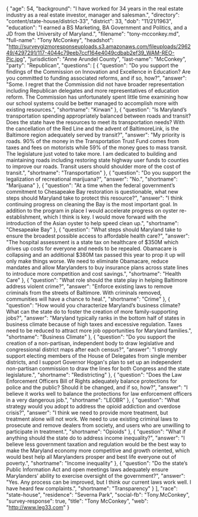 {
  "age": 54,
  "background": "I have worked for 34 years in the real estate industry as a real estate investor, manager and salesman.",
  "directory": "content/state-house/district-33",
  "district": 33,
  "dob": "11/21/1963",
  "education": "I earned a BS Marketing, BA Government and Politics, and a JD from the University of Maryland.",
  "filename": "tony-mcconkey.md",
  "full-name": "Tony McConkey",
  "headshot": "http://surveygizmoresponseuploads.s3.amazonaws.com/fileuploads/296249/4297291/117-4044c79eeb7ccf164e4049cdbab2ef39_WAM-REO-Pic.jpg",
  "jurisdiction": "Anne Arundel County",
  "last-name": "McConkey",
  "party": "Republican",
  "questions": [
    {
      "question": "Do you support the findings of the Commission on Innovation and Excellence in Education? Are you committed to funding associated reforms, and if so, how?",
      "answer": "Some.  I regret that the Commission did not have broader representation including Republican delegates and more representatives of education reform.  The Commission has  unfortunately spent little time examining how our school systems could be better managed to accomplish more with existing resources.",
      "shortname": "Kirwan"
    },
    {
      "question": "Is Maryland’s transportation spending appropriately balanced between roads and transit? Does the state have the resources to meet its transportation needs? With the cancellation of the Red Line and the advent of BaltimoreLink, is the Baltimore region adequately served by transit?",
      "answer": "My priority is roads.  90% of the money in the Transportation Trust Fund comes from taxes and fees on motorists while 59% of the money goes to mass transit.  The legislature just voted to take more. I am dedicated to building and maintaining roads including restoring state highway user funds to counties to improve our roads. Transit users should shoulder more of the cost of transit.",
      "shortname": "Transportation"
    },
    {
      "question": "Do you support the legalization of recreational marijuana?",
      "answer": "No.",
      "shortname": "Marijuana"
    },
    {
      "question": "At a time when the federal government’s commitment to Chesapeake Bay restoration is questionable, what new steps should Maryland take to protect this resource?",
      "answer": "I think continuing progress on cleaning the Bay is the most important goal.  In addition to the program in place I would accelerate progress on oyster re-establishment, which I think is key.  I would move forward with the introduction of the Asian oyster to help speed clean up.",
      "shortname": "Chesapeake Bay"
    },
    {
      "question": "What steps should Maryland take to ensure the broadest possible access to affordable health care?",
      "answer": "The hospital assessment is a state tax on healthcare of $350M which drives up costs for everyone and needs to be repealed. Obamacare is collapsing and an additional $380M tax passed this year to prop it up will only make things worse.  We need to eliminate Obamacare, reduce mandates and allow Marylanders to buy insurance plans across state lines to introduce more competition and cost savings.",
      "shortname": "Health Care"
    },
    {
      "question": "What role should the state play in helping Baltimore address violent crime?",
      "answer": "Enforce existing laws to remove criminals from the streets of Baltimore.  With criminals removed, communities will have a chance to heal.",
      "shortname": "Crime"
    },
    {
      "question": "How would you characterize Maryland’s business climate? What can the state do to foster the creation of more family-supporting jobs?",
      "answer": "Maryland typically ranks in the bottom half of states in business climate because of high taxes and excessive regulation.  Taxes need to be reduced to attract more job opportunities for Maryland families.",
      "shortname": "Business Climate"
    },
    {
      "question": "Do you support the creation of a non-partisan, independent body to draw legislative and congressional district maps after each census?",
      "answer": "I strongly support electing members of the House of Delegates from single member districts, and I support Governor Hogan's plan to set up an independent non-partisan commission to draw the lines for both Congress and the state legislature.",
      "shortname": "Redistricting"
    },
    {
      "question": "Does the Law Enforcement Officers Bill of Rights adequately balance protections for police and the public? Should it be changed, and if so, how?",
      "answer": "I believe it works well to balance the protections for law enforcement officers in a very dangerous job.",
      "shortname": "LEOBR"
    },
    {
      "question": "What strategy would you adopt to address the opioid addiction and overdose crisis?",
      "answer": "I think we need to provide more treatment, but treatment alone will not work.  We need to use existing criminal laws to prosecute and remove dealers from society, and users who are unwilling to participate in treatment.",
      "shortname": "Opioids"
    },
    {
      "question": "What if anything should the state do to address income inequality?",
      "answer": "I believe less government taxation and regulation would be the best way to make the Maryland economy more competitive and growth oriented, which would best help all Marylanders prosper and best life everyone out of poverty.",
      "shortname": "Income inequality"
    },
    {
      "question": "Do the state’s Public Information Act and open meetings laws adequately ensure Marylanders’ ability to exercise oversight of the government?",
      "answer": "Yes.  Any process can be improved, but I think our current laws work well.  I have heard few complaints.",
      "shortname": "Transparency"
    }
  ],
  "race": "state-house",
  "residence": "Severna Park",
  "social-fb": "Tony.McConkey",
  "survey-response": true,
  "title": "Tony McConkey",
  "web": "http://www.leg33.com"
}
